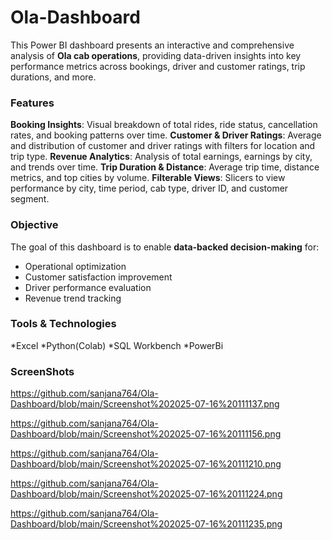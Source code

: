 # Ola-Dashboard
This Power BI dashboard presents an interactive and comprehensive analysis of **Ola cab operations**, providing data-driven insights into key performance metrics across bookings, driver and customer ratings, trip durations, and more.
### Features
**Booking Insights**: Visual breakdown of total rides, ride status, cancellation rates, and booking patterns over time.
**Customer & Driver Ratings**: Average and distribution of customer and driver ratings with filters for location and trip type.
**Revenue Analytics**: Analysis of total earnings, earnings by city, and trends over time.
**Trip Duration & Distance**: Average trip time, distance metrics, and top cities by volume.
**Filterable Views**: Slicers to view performance by city, time period, cab type, driver ID, and customer segment.

### Objective
The goal of this dashboard is to enable **data-backed decision-making** for:
* Operational optimization
* Customer satisfaction improvement
* Driver performance evaluation
* Revenue trend tracking

### Tools & Technologies
*Excel
*Python(Colab)
*SQL Workbench
*PowerBi

### ScreenShots
https://github.com/sanjana764/Ola-Dashboard/blob/main/Screenshot%202025-07-16%20111137.png

https://github.com/sanjana764/Ola-Dashboard/blob/main/Screenshot%202025-07-16%20111156.png

https://github.com/sanjana764/Ola-Dashboard/blob/main/Screenshot%202025-07-16%20111210.png

https://github.com/sanjana764/Ola-Dashboard/blob/main/Screenshot%202025-07-16%20111224.png

https://github.com/sanjana764/Ola-Dashboard/blob/main/Screenshot%202025-07-16%20111235.png
